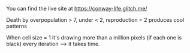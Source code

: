 You can find the live site at https://conway-life.glitch.me/

Death by overpopulation > 7, under < 2, reproduction = 2 produces cool patterns 

When cell size = 1 it's drawing more than a million pixels (if each one is black) every iteration --> it takes time. 